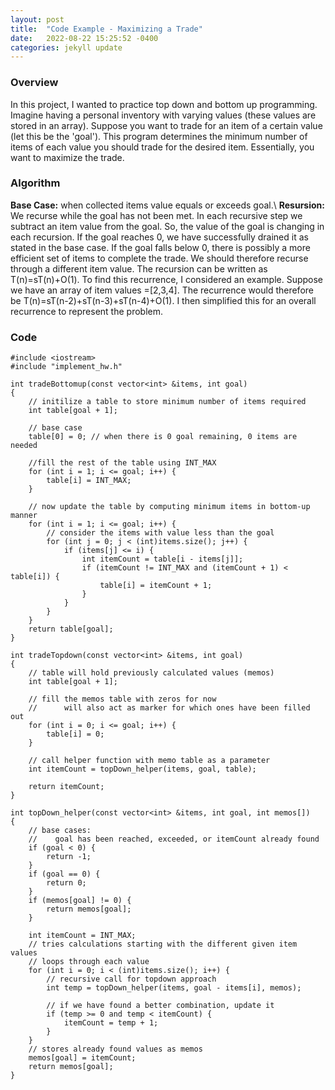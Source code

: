 ```yaml
---
layout: post
title:  "Code Example - Maximizing a Trade"
date:   2022-08-22 15:25:52 -0400
categories: jekyll update
---
```

### Overview
In this project, I wanted to practice top down and bottom up programming. Imagine having a personal inventory with varying values (these values are stored in an array). Suppose you want to trade for an item of a certain value (let this be the 'goal'). This program determines the minimum number of items of each value you should trade for the desired item. Essentially, you want to maximize the trade.

### Algorithm
**Base Case:** when collected items value equals or exceeds goal.\\
**Resursion:** We recurse while the goal has not been met. In each recursive step we subtract an item value from the goal. So, the value of the goal is changing in each recursion. If the goal reaches 0, we have successfully drained it as stated in the base case. If the goal falls below 0, there is possibly a more efficient set of items to complete the trade. We should therefore recurse through a different item value. 
The recursion can be written as T(n)=sT(n)+O(1).
To find this recurrence, I considered an example. Suppose we have an array of item values =[2,3,4]. The recurrence would therefore be T(n)=sT(n-2)+sT(n-3)+sT(n-4)+O(1). I then simplified this for an overall recurrence to represent the problem.

### Code
```
#include <iostream>
#include "implement_hw.h"

int tradeBottomup(const vector<int> &items, int goal)
{
    // initilize a table to store minimum number of items required
    int table[goal + 1];
    
    // base case
    table[0] = 0; // when there is 0 goal remaining, 0 items are needed
    
    //fill the rest of the table using INT_MAX
    for (int i = 1; i <= goal; i++) {
        table[i] = INT_MAX;
    }
    
    // now update the table by computing minimum items in bottom-up manner
    for (int i = 1; i <= goal; i++) {
        // consider the items with value less than the goal
        for (int j = 0; j < (int)items.size(); j++) {
            if (items[j] <= i) {
                int itemCount = table[i - items[j]];
                if (itemCount != INT_MAX and (itemCount + 1) < table[i]) {
                    table[i] = itemCount + 1;
                }
            }
        }
    }
    return table[goal];
}

int tradeTopdown(const vector<int> &items, int goal) 
{
    // table will hold previously calculated values (memos)
    int table[goal + 1];
    
    // fill the memos table with zeros for now 
    //      will also act as marker for which ones have been filled out
    for (int i = 0; i <= goal; i++) {
        table[i] = 0;
    }
    
    // call helper function with memo table as a parameter
    int itemCount = topDown_helper(items, goal, table);
    
    return itemCount;
}

int topDown_helper(const vector<int> &items, int goal, int memos[])
{
    // base cases:
    //    goal has been reached, exceeded, or itemCount already found
    if (goal < 0) {
        return -1;
    }
    if (goal == 0) {
        return 0;
    }
    if (memos[goal] != 0) {
        return memos[goal];
    }
    
    int itemCount = INT_MAX;
    // tries calculations starting with the different given item values
    // loops through each value
    for (int i = 0; i < (int)items.size(); i++) {
        // recursive call for topdown approach
        int temp = topDown_helper(items, goal - items[i], memos);
        
        // if we have found a better combination, update it
        if (temp >= 0 and temp < itemCount) {
            itemCount = temp + 1;
        }
    }
    // stores already found values as memos
    memos[goal] = itemCount;
    return memos[goal];
}
```



